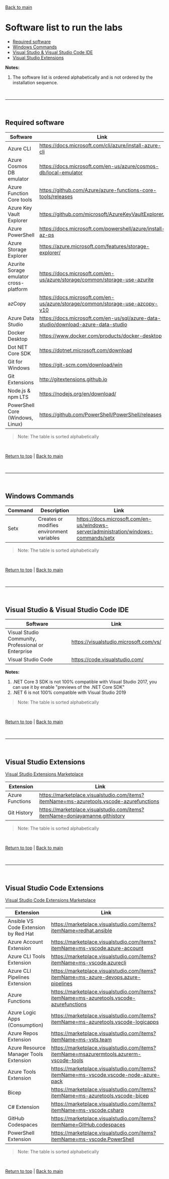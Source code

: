 <a id="top" />


[Back to main](./README.md)


# Software list to run the labs 

- [Required software](#required-software)
- [Windows Commands](#windows-commands)
- [Visual Studio & Visual Studio Code IDE](#microsoft-ide)
- [Visual Studio Extensions](#visual-studio-extensions)


**Notes:**
 1. The software list is ordered alphabetically and is not ordered by the installation sequence.

<br/>

---

<a id="required-software" />

<br/>

## Required software

| Software | Link |
| --- | --- |
| Azure CLI                        | https://docs.microsoft.com/cli/azure/install-azure-cli |
| Azure Cosmos DB emulator         | https://docs.microsoft.com/en-us/azure/cosmos-db/local-emulator |
| Azure Function Core tools        | https://github.com/Azure/azure-functions-core-tools/releases |
| Azure Key Vault Explorer         | https://github.com/microsoft/AzureKeyVaultExplorer/ |
| Azure PowerShell                 | https://docs.microsoft.com/powershell/azure/install-az-ps |
| Azure Storage Explorer           | https://azure.microsoft.com/features/storage-explorer/ |
| Azurite Sorage emulator cross-platform | https://docs.microsoft.com/en-us/azure/storage/common/storage-use-azurite |
| azCopy                           | https://docs.microsoft.com/en-us/azure/storage/common/storage-use-azcopy-v10 |
| Azure Data Studio                | https://docs.microsoft.com/en-us/sql/azure-data-studio/download-azure-data-studio |
| Docker Desktop                   | https://www.docker.com/products/docker-desktop |
| Dot NET Core SDK                 | https://dotnet.microsoft.com/download |
| Git for Windows                  | https://git-scm.com/download/win |
| Git Extensions                   | http://gitextensions.github.io    
| Node.js & npm LTS                | https://nodejs.org/en/download/ |
| PowerShell Core (Windows, Linux) | https://github.com/PowerShell/PowerShell/releases |

> Note: The table is sorted alphabetically

<br/>

[Return to top](#top) | [Back to main](./README.md)

<br/>

---

<a id="windows-commands" />

<br/>

## Windows Commands

| Command | Description | Link |
| --- | --- | --- |
| Setx | Creates or modifies environment variables | https://docs.microsoft.com/en-us/windows-server/administration/windows-commands/setx   

> Note: The table is sorted alphabetically

<br/>

[Return to top](#top) | [Back to main](./README.md)

<br/>

---

<a id="microsoft-ide" />

<br/>


## Visual Studio & Visual Studio Code IDE

| Software | Link |
| --- | --- |
| Visual Studio Community, Professional or Enterprise | https://visualstudio.microsoft.com/vs/ |
| Visual Studio Code | https://code.visualstudio.com/ |

**Notes:**
 1. .NET Core 3 SDK is not 100% compatible with Visual Studio 2017, you can use it by enable "previews of the .NET Core SDK"
 2. .NET 6 is not 100% compatible with Visual Studio 2019


> Note: The table is sorted alphabetically

<br/>

[Return to top](#top) | [Back to main](./README.md)

<br/>

---

<a id="visual-studio-extensions" />

<br/>

## Visual Studio Extensions


[Visual Studio Extensions Marketplace](https://marketplace.visualstudio.com/vs)

| Extension | Link |
| --- | --- |
| Azure Functions | https://marketplace.visualstudio.com/items?itemName=ms-azuretools.vscode-azurefunctions |
| Git History | https://marketplace.visualstudio.com/items?itemName=donjayamanne.githistory |



> Note: The table is sorted alphabetically

<br/>

[Return to top](#top) | [Back to main](./README.md)

<br/>

---

<a id="visual-studio-code-extensions" />


<br/>

## Visual Studio Code Extensions

[Visual Studio Code Extensions Marketplace](https://marketplace.visualstudio.com/vscode)

| Extension | Link |
| --- | --- |
| Ansible VS Code Extension by Red Hat | https://marketplace.visualstudio.com/items?itemName=redhat.ansible | 
| Azure Account Extension | https://marketplace.visualstudio.com/items?itemName=ms-vscode.azure-account |
| Azure CLI Tools Extension | https://marketplace.visualstudio.com/items?itemName=ms-vscode.azurecli |
| Azure CLI Pipelines Extension |https://marketplace.visualstudio.com/items?itemName=ms-azure-devops.azure-pipelines |
| Azure Functions | https://marketplace.visualstudio.com/items?itemName=ms-azuretools.vscode-azurefunctions |
| Azure Logic Apps (Consumption) | https://marketplace.visualstudio.com/items?itemName=ms-azuretools.vscode-logicapps | 
| Azure Repos Extension |https://marketplace.visualstudio.com/items?itemName=ms-vsts.team |
| Azure Resource Manager Tools Extension | https://marketplace.visualstudio.com/items?itemName=msazurermtools.azurerm-vscode-tools |
| Azure Tools Extension | https://marketplace.visualstudio.com/items?itemName=ms-vscode.vscode-node-azure-pack |
| Bicep | https://marketplace.visualstudio.com/items?itemName=ms-azuretools.vscode-bicep |
| C# Extension | https://marketplace.visualstudio.com/items?itemName=ms-vscode.csharp |
| GitHub Codespaces | https://marketplace.visualstudio.com/items?itemName=GitHub.codespaces |
| PowerShell Extension | https://marketplace.visualstudio.com/items?itemName=ms-vscode.PowerShell |


> Note: The table is sorted alphabetically

<br/>

[Return to top](#top) | [Back to main](./README.md)

<br/>

